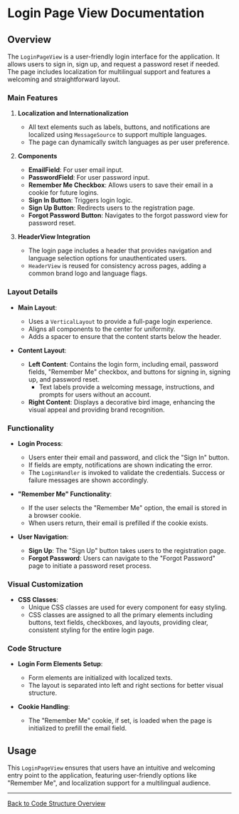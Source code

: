 # Login Page View Documentation

## Overview

The `LoginPageView` is a user-friendly login interface for the application. It allows users to sign in, sign up, and request a password reset if needed. The page includes localization for multilingual support and features a welcoming and straightforward layout.

### Main Features

1. **Localization and Internationalization**
    - All text elements such as labels, buttons, and notifications are localized using `MessageSource` to support multiple languages.
    - The page can dynamically switch languages as per user preference.

2. **Components**
    - **EmailField**: For user email input.
    - **PasswordField**: For user password input.
    - **Remember Me Checkbox**: Allows users to save their email in a cookie for future logins.
    - **Sign In Button**: Triggers login logic.
    - **Sign Up Button**: Redirects users to the registration page.
    - **Forgot Password Button**: Navigates to the forgot password view for password reset.

3. **HeaderView Integration**
    - The login page includes a header that provides navigation and language selection options for unauthenticated users.
    - `HeaderView` is reused for consistency across pages, adding a common brand logo and language flags.

### Layout Details

- **Main Layout**:
    - Uses a `VerticalLayout` to provide a full-page login experience.
    - Aligns all components to the center for uniformity.
    - Adds a spacer to ensure that the content starts below the header.

- **Content Layout**:
    - **Left Content**: Contains the login form, including email, password fields, "Remember Me" checkbox, and buttons for signing in, signing up, and password reset.
        - Text labels provide a welcoming message, instructions, and prompts for users without an account.
    - **Right Content**: Displays a decorative bird image, enhancing the visual appeal and providing brand recognition.

### Functionality

- **Login Process**:
    - Users enter their email and password, and click the "Sign In" button.
    - If fields are empty, notifications are shown indicating the error.
    - The `LoginHandler` is invoked to validate the credentials. Success or failure messages are shown accordingly.

- **"Remember Me" Functionality**:
    - If the user selects the "Remember Me" option, the email is stored in a browser cookie.
    - When users return, their email is prefilled if the cookie exists.

- **User Navigation**:
    - **Sign Up**: The "Sign Up" button takes users to the registration page.
    - **Forgot Password**: Users can navigate to the "Forgot Password" page to initiate a password reset process.

### Visual Customization

- **CSS Classes**:
    - Unique CSS classes are used for every component for easy styling.
    - CSS classes are assigned to all the primary elements including buttons, text fields, checkboxes, and layouts, providing clear, consistent styling for the entire login page.

### Code Structure

- **Login Form Elements Setup**:
    - Form elements are initialized with localized texts.
    - The layout is separated into left and right sections for better visual structure.

- **Cookie Handling**:
    - The "Remember Me" cookie, if set, is loaded when the page is initialized to prefill the email field.

## Usage

This `LoginPageView` ensures that users have an intuitive and welcoming entry point to the application, featuring user-friendly options like "Remember Me", and localization support for a multilingual audience.

---

[Back to Code Structure Overview](../../../code-structure/code-structure.md)